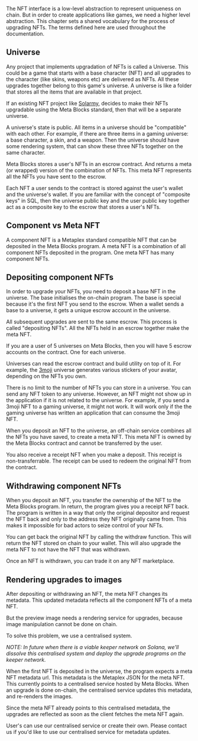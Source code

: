 The NFT interface is a low-level abstraction to represent uniqueness on chain. But in order to create applications like games, we need a higher level abstraction. This chapter sets a shared vocabulary for the process of upgrading NFTs. The terms defined here are used throughout the documentation.

## Universe

Any project that implements upgradation of NFTs is called a Universe. This could be a game that starts with a base character (NFT) and all upgrades to the character (like skins, weapons etc) are delivered as NFTs. All these upgrades together belong to this game's universe. A universe is like a folder that stores all the items that are available in that project.

If an existing NFT project like [Solarmy](https://www.solarmy.io/), decides to make their NFTs upgradable using the Meta Blocks standard, then that will be a separate universe.

A universe's state is public. All items in a universe should be "compatible" with each other. For example, if there are three items in a gaming universe: a base character, a skin, and a weapon. Then the universe should have some rendering system, that can show these three NFTs together on the same character.

Meta Blocks stores a user's NFTs in an escrow contract. And returns a meta (or wrapped) version of the combination of NFTs. This meta NFT represents all the NFTs you have sent to the escrow. 

Each NFT a user sends to the contract is stored against the user's wallet and the universe's wallet. If you are familiar with the concept of "composite keys" in SQL, then the universe public key and the user public key together act as a composite key to the escrow that stores a user's NFTs.

## Component vs Meta NFT

A component NFT is a Metaplex standard compatible NFT that can be deposited in the Meta Blocks program. A meta NFT is a combination of all component NFTs deposited in the program. One meta NFT has many component NFTs.

## Depositing component NFTs

In order to upgrade your NFTs, you need to deposit a base NFT in the universe. The base initialises the on-chain program. The base is special because it's the first NFT you send to the escrow. When a wallet sends a base to a universe,  it gets a unique escrow account in the universe.

All subsequent upgrades are sent to the same escrow. This process is called "depositing NFTs". All the NFTs held in an escrow together make the meta NFT.

If you are a user of 5 universes on Meta Blocks, then you will have 5 escrow accounts on the contract. One for each universe. 

Universes can read the escrow contract and build utility on top of it. For example, the [3moji](https://3moji.app) universe generates various stickers of your avatar, depending on the NFTs you own.

There is no limit to the number of NFTs you can store in a universe. You can send any NFT token to any universe. However, an NFT might not show up in the application if it is not related to the universe. For example, if you send a 3moji NFT to a gaming universe, it might not work. It will work only if the the gaming universe has written an application that can consume the 3moji NFT.  

When you deposit an NFT to the universe, an off-chain service combines all the NFTs you have saved, to create a meta NFT. This meta NFT is owned by the Meta Blocks contract and cannot be transferred by the user.

You also receive a receipt NFT when you make a deposit. This receipt is non-transferrable. The receipt can be used to redeem the original NFT from the contract.

## Withdrawing component NFTs

When you deposit an NFT, you transfer the ownership of the NFT to the Meta Blocks program. In return, the program gives you a receipt NFT back. The program is written in a way that only the original depositor and request the NFT back and only to the address they NFT originally came from. This makes it impossible for bad actors to seize control of your NFTs.

You can get back the original NFT by calling the withdraw function. This will return the NFT stored on chain to your wallet. This will also upgrade the meta NFT to not have the NFT that was withdrawn.

Once an NFT is withdrawn, you can trade it on any NFT marketplace.

## Rendering upgrades to images

After depositing or withdrawing an NFT, the meta NFT changes its metadata. This updated metadata reflects all the component NFTs of a meta NFT.

But the preview image needs a rendering service for upgrades, because image manipulation cannot be done on chain.

To solve this problem, we use a centralised system. 

*NOTE: In future when there is a viable keeper network on Solana, we'll dissolve this centralised system and deploy the upgrade programs on the keeper network.*

When the first NFT is deposited in the universe, the program expects a meta NFT metadata url. This metadata is the Metaplex JSON for the meta NFT. This currently points to a centralised service hosted by Meta Blocks. When an upgrade is done on-chain, the centralised service updates this metadata, and re-renders the images.

Since the meta NFT already points to this centralised metadata, the upgrades are reflected as soon as the client fetches the meta NFT again.

User's can use our centralised service or create their own. Please contact us if you'd like to use our centralised service for metadata updates.